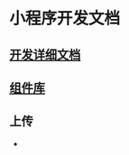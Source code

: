 # 小程序开发文档

## [开发详细文档](https://developers.weixin.qq.com/ebook?action=get_post_info&docid=000ee2c29d4f805b0086a37a254c0a)

## [组件库](https://wechat-miniprogram.github.io/weui/docs/)

## 上传

- 